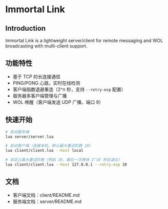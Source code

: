 # Immortal Link

## Introduction

Immortal Link is a lightweight server/client for remote messaging and WOL broadcasting with multi-client support.

## 功能特性
- 基于 TCP 的长连接通信
- PING/PONG 心跳，实时在线检测
- 客户端指数退避重连（2^n 秒，支持 `--retry-exp` 配置）
- 服务器多客户端管理与广播
- WOL 唤醒（客户端发送 UDP 广播，端口 9）

## 快速开始
```bash
# 启动服务端
lua server/server.lua

# 启动客户端（连接本机，默认最大重试阶数 10）
lua client/client.lua --host local

# 自定义最大重试阶数（例如 10，最后一次等待 2^10 秒后退出）
lua client/client.lua --host 127.0.0.1 --retry-exp 10
```

## 文档
- 客户端文档：client/README.md
- 服务端文档：server/README.md
